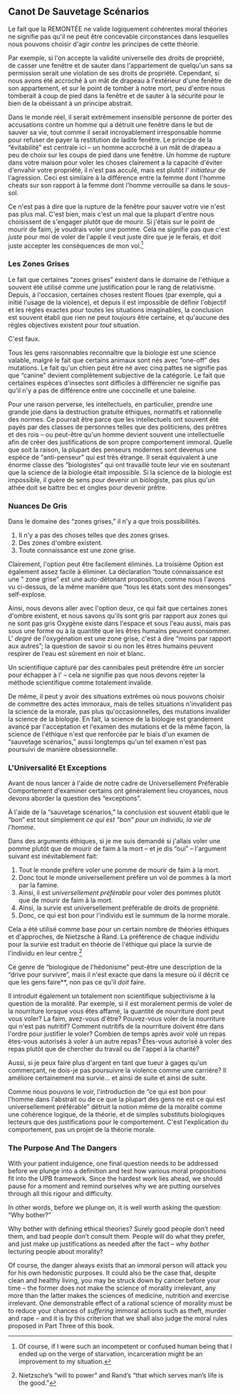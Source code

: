 ## Canot De Sauvetage Scénarios

Le fait que la REMONTÉE ne valide logiquement cohérentes moral théories ne signifie pas qu'il ne peut être concevable circonstances dans lesquelles nous pouvons choisir d'agir *contre* les principes de cette théorie.

Par exemple, si l'on accepte la validité universelle des droits de propriété, de casser une fenêtre et de sauter dans l'appartement de quelqu'un sans sa permission serait une violation de ses droits de propriété. Cependant, si nous avons été accroché à un mât de drapeau à l'extérieur d'une fenêtre de son appartement, et sur le point de tomber à notre mort, peu d'entre nous tomberait à coup de pied dans la fenêtre et de sauter à la sécurité pour le bien de la obéissant à un principe abstrait.

Dans le monde réel, il serait extrêmement insensible personne de porter des accusations contre un homme qui a détruit une fenêtre dans le but de sauver sa vie, tout comme il serait incroyablement irresponsable homme pour refuser de payer la restitution de ladite fenêtre. Le principe de la “évitabilité” est centrale ici – un homme accroché à un mât de drapeau a peu de choix sur les coups de pied dans une fenêtre. Un homme de rupture dans votre maison pour voler les choses clairement a la capacité d'éviter d'envahir votre propriété, il n'est pas acculé, mais est plutôt l' *initiateur* de l'agression. Ceci est similaire à la différence entre la femme dont l'homme cheats sur son rapport à la femme dont l'homme verrouille sa dans le sous-sol.

Ce n'est pas à dire que la rupture de la fenêtre pour sauver votre vie n'est pas plus mal. C'est bien, mais c'est un mal que la plupart d'entre nous choisissent de s'engager plutôt que de mourir. Si j'étais sur le point de mourir de faim, je voudrais voler une pomme. Cela ne signifie pas que c'est *juste* pour moi de voler de l'apple il veut juste dire que je le ferais, et doit juste accepter les conséquences de mon vol.[^10]

### Les Zones Grises

Le fait que certaines “zones grises” existent dans le domaine de l'éthique a souvent été utilisé comme une justification pour le rang de relativisme. Depuis, à l'occasion, certaines choses restent floues (par exemple, qui a initié l'usage de la violence), et depuis il est impossible de définir l'objectif et les règles exactes pour toutes les situations imaginables, la conclusion est souvent établi que rien ne peut *toujours* être certaine, et qu'aucune des règles objectives existent pour *tout* situation.

C'est faux.

Tous les gens raisonnables reconnaître que la biologie est une science valable, malgré le fait que certains animaux sont nés avec “one-off” des mutations. Le fait qu'un chien peut être né avec cinq pattes ne signifie pas que “canine” devient complètement subjective de la catégorie. Le fait que certaines espèces d'insectes sont difficiles à différencier ne signifie pas qu'il n'y a pas de différence entre une coccinelle et une baleine.

Pour une raison perverse, les intellectuels, en particulier, prendre une grande joie dans la destruction gratuite éthiques, normatifs et rationnelle des normes. Ce pourrait être parce que les intellectuels ont souvent été payés par des classes de personnes telles que des politiciens, des prêtres et des rois – ou peut-être qu'un homme devient souvent une intellectuelle afin de créer des justifications de son propre comportement immoral. Quelle que soit la raison, la plupart des penseurs modernes sont devenus une espèce de “anti-penseur” qui est très étrange. Il serait équivalent à une énorme classe des “biologistes” qui ont travaillé toute leur vie en soutenant que la science de la biologie était impossible. Si la science de la biologie est impossible, il guère de sens pour devenir un biologiste, pas plus qu'un athée doit se battre bec et ongles pour devenir prêtre.

### Nuances De Gris

Dans le domaine des “zones grises,” il n'y a que trois possibilités.

1. Il n'y a pas des choses telles que des zones grises.
2. Des zones d'ombre existent.
3. Toute connaissance est une zone grise.

Clairement, l'option peut être facilement éliminés. La troisième Option est également assez facile à éliminer. La déclaration “toute connaissance est une " zone grise” est une auto-détonant proposition, comme nous l'avons vu ci-dessus, de la même manière que “tous les états sont des mensonges” self-explose.

Ainsi, nous devons aller avec l'option deux, ce qui fait que certaines zones d'ombre existent, et nous savons qu'ils sont gris par rapport aux zones qui ne sont pas gris Oxygène existe dans l'espace et sous l'eau aussi, mais pas sous une forme ou à la quantité que les êtres humains peuvent consommer. L' *degré* de l'oxygénation est une zone grise, c'est à dire “moins par rapport aux autres”; la question de savoir si ou non les êtres humains peuvent respirer de l'eau est sûrement en noir et blanc.

Un scientifique capturé par des cannibales peut prétendre être un sorcier pour échapper à l' – cela ne signifie pas que nous devons rejeter la méthode scientifique comme totalement invalide.

De même, il peut y avoir des situations extrêmes où nous pouvons choisir de commettre des actes immoraux, mais de telles situations n'invalident pas la science de la morale, pas plus qu'occasionnelles, des mutations invalider la science de la biologie. En fait, la science de la biologie est grandement avancé par l'acceptation et l'examen des mutations et de la même façon, la science de l'éthique n'est que renforcée par le biais d'un examen de “sauvetage scénarios,” aussi longtemps qu'un tel examen n'est pas poursuivi de manière obsessionnelle.

### L'Universalité Et Exceptions

Avant de nous lancer à l'aide de notre cadre de Universellement Préférable Comportement d'examiner certains ont généralement lieu croyances, nous devons aborder la question des “exceptions”.

À l'aide de la “sauvetage scénarios,” la conclusion est souvent établi que le “bon” est tout simplement *ce qui est “bon” pour un individu, la vie de l'homme*.

Dans des arguments éthiques, si je me suis demandé si j'allais voler une pomme plutôt que de mourir de faim à la mort – et je dis “oui” – l'argument suivant est inévitablement fait:

1. Tout le monde préfère voler une pomme de mourir de faim à la mort.
2. Donc tout le monde universellement préfère un vol de pommes à la mort par la famine.
3. Ainsi, il est *universellement préférable* pour voler des pommes plutôt que de mourir de faim à la mort.
4. Ainsi, la survie est universellement préférable de droits de propriété.
5. Donc, ce qui est bon pour l'individu est le summum de la norme morale.

Cela a été utilisé comme base pour un certain nombre de théories éthiques et d'approches, de Nietzsche à Rand. La préférence de chaque individu pour la survie est traduit en théorie de l'éthique qui place la survie de l'individu en leur centre.[^11]

Ce genre de “biologique de l'hédonisme” peut-être une description de la “drive pour survivre”, mais il n'est exacte que dans la mesure où il décrit ce que les gens faire**, non pas ce qu'il *doit* faire.

Il introduit également un totalement non scientifique subjectivisme à la question de la moralité. Par exemple, si il est moralement permis de voler de la nourriture lorsque vous êtes affamé, la quantité de nourriture dont peut vous voler? La faim, avez-vous d'être? Pouvez-vous voler de la nourriture qui n'est pas nutritif? Comment nutritifs de la nourriture doivent être dans l'ordre pour justifier le voler? Combien de temps après avoir volé un repas êtes-vous autorisés à voler à un autre repas? Êtes-vous autorisé à voler des repas plutôt que de chercher du travail ou de l'appel à la charité?

Aussi, si je peux faire plus d'argent en tant que tueur à gages qu'un commerçant, ne dois-je pas poursuivre la violence comme une carrière? Il améliore certainement ma survie... et ainsi de suite et ainsi de suite.

Comme nous pouvons le voir, l'introduction de “ce qui est bon pour l'homme dans l'abstrait ou de ce que la plupart des gens ne est ce qui est universellement préférable” détruit la notion même de la moralité comme une cohérence logique, de la théorie, et de simples substituts biologiques lecteurs que des justifications pour le comportement. C'est l'explication du comportement, pas un projet de la théorie morale.

### The Purpose And The Dangers

With your patient indulgence, one final question needs to be addressed before we plunge into a definition and test how various moral propositions fit into the UPB framework. Since the hardest work lies ahead, we should pause for a moment and remind ourselves why we are putting ourselves through all this rigour and difficulty.

In other words, before we plunge on, it is well worth asking the question: “Why bother?”

Why bother with defining ethical theories? Surely good people don’t need them, and bad people don’t consult them. People will do what they prefer, and just make up justifications as needed after the fact – why *bother* lecturing people about morality?

Of course, the danger always exists that an immoral person will attack you for his own hedonistic purposes. It could also be the case that, despite clean and healthy living, you may be struck down by cancer before your time – the former does not make the science of morality irrelevant, any more than the latter makes the sciences of medicine, nutrition and exercise irrelevant. One demonstrable effect of a rational science of morality must be to reduce your chances of *suffering* immoral actions such as theft, murder and rape – and it is by this criterion that we shall also judge the moral rules proposed in Part Three of this book.

[^10]: Of course, if I were such an incompetent or confused human being that I ended up on the verge of starvation, incarceration might be an improvement to my situation.

[^11]: Nietzsche’s “will to power” and Rand’s “that which serves man’s life is the good.”
